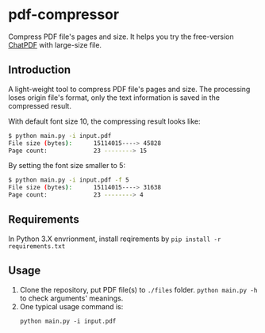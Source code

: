 # pdf-compressor
Compress PDF file's pages and size. It helps you try the free-version [ChatPDF](https://www.chatpdf.com/) with large-size file.

## Introduction

A light-weight tool to compress PDF file's pages and size. The processing loses origin file's format, only the text information is saved in the compressed result.

With default font size 10, the compressing result looks like:
```bash
$ python main.py -i input.pdf
File size (bytes):      15114015----> 45828
Page count:             23 --------> 15
```
By setting the font size smaller to 5:
```bash
$ python main.py -i input.pdf -f 5
File size (bytes):      15114015----> 31638
Page count:             23 --------> 4
```

## Requirements

In Python 3.X envrionment, install reqirements by `pip install -r requirements.txt`

## Usage
1. Clone the repository, put PDF file(s) to `./files` folder.
`python main.py -h` to check arguments' meanings. 
2. One typical usage command is:
    ```
    python main.py -i input.pdf
    ```